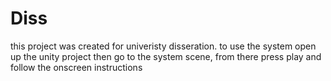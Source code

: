 # Diss
this project was created for univeristy disseration. to use the system open up the unity project then go to the system scene, from there press play and follow the onscreen instructions
